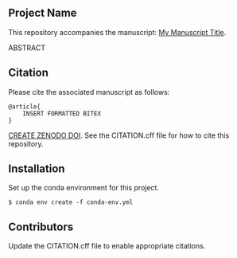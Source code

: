 Project Name
---
This repository accompanies the manuscript: [My Manuscript Title]().

ABSTRACT

Citation
---
Please cite the associated manuscript as follows:

~~~code
@article{
    INSERT FORMATTED BITEX
}
~~~

[CREATE ZENODO DOI](https://zenodo.org/account/settings/github/). See the CITATION.cff file for how to cite this repository.

Installation
---
Set up the conda environment for this project.
~~~code
$ conda env create -f conda-env.yml
~~~

Contributors
---
Update the CITATION.cff file to enable appropriate citations.  
